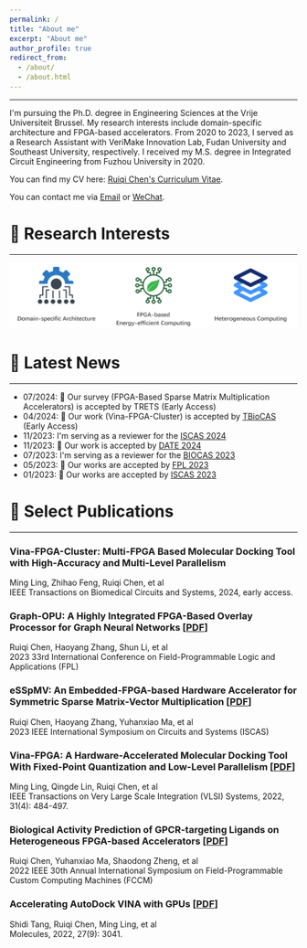 ```yaml
---
permalink: /
title: "About me"
excerpt: "About me"
author_profile: true
redirect_from: 
  - /about/
  - /about.html
---
```


------

I'm pursuing the Ph.D. degree in Engineering Sciences at the Vrije Universiteit Brussel. My research interests include domain-specific architecture and FPGA-based accelerators. From 2020 to 2023, I served as a Research Assistant with VeriMake Innovation Lab, Fudan University and Southeast University, respectively. I received my M.S. degree in Integrated Circuit Engineering from Fuzhou University in 2020. 

You can find my CV here: [Ruiqi Chen's Curriculum Vitae](../files/RickyCV.pdf).

You can contact me via [Email](mailto:ruiqi.chen@vub.be) or [WeChat](../images/wechat.png).
   
🔬 Research Interests
======
------

<img src='../images/research.png' style='width:auto;'>


📰 Latest News 
======
------
- 07/2024: 🎉 Our survey (FPGA-Based Sparse Matrix Multiplication Accelerators) is accepted by TRETS (Early Access)
- 04/2024: 🎉 Our work (Vina-FPGA-Cluster) is accepted by [TBioCAS](https://ieeexplore.ieee.org/document/10500753) (Early Access)
- 11/2023: I'm serving as a reviewer for the [ISCAS 2024](https://iscas2024.org/)
- 11/2023: 🎉 Our work is accepted by [DATE 2024](https://ieeexplore.ieee.org/abstract/document/10546640)
- 07/2023: I'm serving as a reviewer for the [BIOCAS 2023](https://2023.ieee-biocas.org/)
- 05/2023: 🎉 Our works are accepted by [FPL 2023](https://2023.fpl.org/)
- 01/2023: 🎉 Our works are accepted by [ISCAS 2023](https://iscas2023.org/)



📃 Select Publications
======
------

### Vina-FPGA-Cluster: Multi-FPGA Based Molecular Docking Tool with High-Accuracy and Multi-Level Parallelism
Ming Ling, Zhihao Feng, Ruiqi Chen, et al<br> 
IEEE Transactions on Biomedical Circuits and Systems, 2024, early access.

### Graph-OPU: A Highly Integrated FPGA-Based Overlay Processor for Graph Neural Networks [[PDF](../files/paper/Graph_OPU.pdf)]
Ruiqi Chen, Haoyang Zhang, Shun Li, et al<br>
2023 33rd International Conference on Field-Programmable Logic and Applications (FPL)

### eSSpMV: An Embedded-FPGA-based Hardware Accelerator for Symmetric Sparse Matrix-Vector Multiplication [[PDF](../files/paper/eSSpMV.pdf)]
Ruiqi Chen, Haoyang Zhang, Yuhanxiao Ma, et al<br>
2023 IEEE International Symposium on Circuits and Systems (ISCAS)

### Vina-FPGA: A Hardware-Accelerated Molecular Docking Tool With Fixed-Point Quantization and Low-Level Parallelism [[PDF](../files/paper/VinaFPGA.pdf)]
Ming Ling, Qingde Lin, Ruiqi Chen, et al<br>
IEEE Transactions on Very Large Scale Integration (VLSI) Systems, 2022, 31(4): 484-497.

### Biological Activity Prediction of GPCR-targeting Ligands on Heterogeneous FPGA-based Accelerators [[PDF](../files/paper/FCCM22.pdf)]
Ruiqi Chen, Yuhanxiao Ma, Shaodong Zheng, et al<br>
2022 IEEE 30th Annual International Symposium on Field-Programmable Custom Computing Machines (FCCM)

### Accelerating AutoDock VINA with GPUs [[PDF](../files/paper/VinaGPU.pdf)]
Shidi Tang, Ruiqi Chen, Ming Ling, et al<br>
Molecules, 2022, 27(9): 3041.
